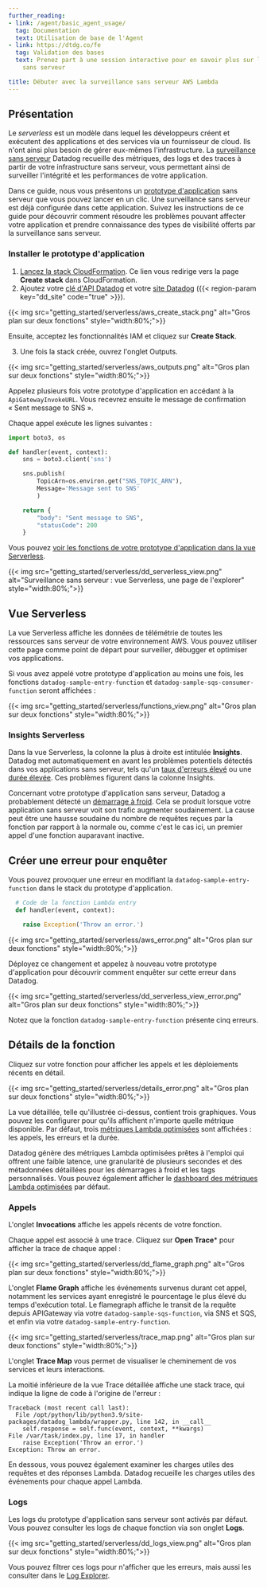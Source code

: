 ```yaml
---
further_reading:
- link: /agent/basic_agent_usage/
  tag: Documentation
  text: Utilisation de base de l'Agent
- link: https://dtdg.co/fe
  tag: Validation des bases
  text: Prenez part à une session interactive pour en savoir plus sur la surveillance
    sans serveur

title: Débuter avec la surveillance sans serveur AWS Lambda
---
```


## Présentation

Le _serverless_ est un modèle dans lequel les développeurs créent et exécutent des applications et des services via un fournisseur de cloud. Ils n'ont ainsi plus besoin de gérer eux-mêmes l'infrastructure. La [surveillance sans serveur][10] Datadog recueille des métriques, des logs et des traces à partir de votre infrastructure sans serveur, vous permettant ainsi de surveiller l'intégrité et les performances de votre application.

Dans ce guide, nous vous présentons un [prototype d'application][2] sans serveur que vous pouvez lancer en un clic. Une surveillance sans serveur est déjà configurée dans cette application. Suivez les instructions de ce guide pour découvrir comment résoudre les problèmes pouvant affecter votre application et prendre connaissance des types de visibilité offerts par la surveillance sans serveur.

### Installer le prototype d'application

1. [Lancez la stack CloudFormation][3]. Ce lien vous redirige vers la page **Create stack** dans CloudFormation.
2. Ajoutez votre [clé d'API Datadog][4] et votre [site Datadog][5] ({{< region-param key="dd_site" code="true" >}}).

  {{< img src="getting_started/serverless/aws_create_stack.png" alt="Gros plan sur deux fonctions" style="width:80%;">}}

   Ensuite, acceptez les fonctionnalités IAM et cliquez sur **Create Stack**.

3. Une fois la stack créée, ouvrez l'onglet Outputs.

  {{< img src="getting_started/serverless/aws_outputs.png" alt="Gros plan sur deux fonctions" style="width:80%;">}}

  Appelez plusieurs fois votre prototype d'application en accédant à la `ApiGatewayInvokeURL`. Vous recevrez ensuite le message de confirmation « Sent message to SNS ».

Chaque appel exécute les lignes suivantes :

```python
import boto3, os

def handler(event, context):
    sns = boto3.client('sns')

    sns.publish(
        TopicArn=os.environ.get("SNS_TOPIC_ARN"),
        Message='Message sent to SNS'
        )

    return {
        "body": "Sent message to SNS",
        "statusCode": 200
    }
```

Vous pouvez [voir les fonctions de votre prototype d'application dans la vue Serverless][6].

{{< img src="getting_started/serverless/dd_serverless_view.png" alt="Surveillance sans serveur : vue Serverless, une page de l'explorer" style="width:80%;">}}

## Vue Serverless

La vue Serverless affiche les données de télémétrie de toutes les ressources sans serveur de votre environnement AWS. Vous pouvez utiliser cette page comme point de départ pour surveiller, débugger et optimiser vos applications.

Si vous avez appelé votre prototype d'application au moins une fois, les fonctions `datadog-sample-entry-function` et `datadog-sample-sqs-consumer-function` seront affichées :

{{< img src="getting_started/serverless/functions_view.png" alt="Gros plan sur deux fonctions" style="width:80%;">}}

### Insights Serverless
Dans la vue Serverless, la colonne la plus à droite est intitulée **Insights**. Datadog met automatiquement en avant les problèmes potentiels détectés dans vos applications sans serveur, tels qu'un [taux d'erreurs élevé][7] ou une [durée élevée][8]. Ces problèmes figurent dans la colonne Insights.

Concernant votre prototype d'application sans serveur, Datadog a probablement détecté un [démarrage à froid][9]. Cela se produit lorsque votre application sans serveur voit son trafic augmenter soudainement. La cause peut être une hausse soudaine du nombre de requêtes reçues par la fonction par rapport à la normale ou, comme c'est le cas ici, un premier appel d'une fonction auparavant inactive.

## Créer une erreur pour enquêter

Vous pouvez provoquer une erreur en modifiant la `datadog-sample-entry-function` dans le stack du prototype d'application.

```python
  # Code de la fonction Lambda entry
  def handler(event, context):

    raise Exception('Throw an error.')
```

{{< img src="getting_started/serverless/aws_error.png" alt="Gros plan sur deux fonctions" style="width:80%;">}}


Déployez ce changement et appelez à nouveau votre prototype d'application pour découvrir comment enquêter sur cette erreur dans Datadog.

{{< img src="getting_started/serverless/dd_serverless_view_error.png" alt="Gros plan sur deux fonctions" style="width:80%;">}}

Notez que la fonction `datadog-sample-entry-function` présente cinq erreurs.

## Détails de la fonction
Cliquez sur votre fonction pour afficher les appels et les déploiements récents en détail.

{{< img src="getting_started/serverless/details_error.png" alt="Gros plan sur deux fonctions" style="width:80%;">}}

La vue détaillée, telle qu'illustrée ci-dessus, contient trois graphiques. Vous pouvez les configurer pour qu'ils affichent n'importe quelle métrique disponible. Par défaut, trois [métriques Lambda optimisées][10] sont affichées : les appels, les erreurs et la durée.

Datadog génère des métriques Lambda optimisées prêtes à l'emploi qui offrent une faible latence, une granularité de plusieurs secondes et des métadonnées détaillées pour les démarrages à froid et les tags personnalisés. Vous pouvez également afficher le [dashboard des métriques Lambda optimisées][11] par défaut.


### Appels
L'onglet **Invocations** affiche les appels récents de votre fonction.

Chaque appel est associé à une trace. Cliquez sur **Open Trace*** pour afficher la trace de chaque appel :

{{< img src="getting_started/serverless/dd_flame_graph.png" alt="Gros plan sur deux fonctions" style="width:80%;">}}

L'onglet **Flame Graph** affiche les événements survenus durant cet appel, notamment les services ayant enregistré le pourcentage le plus élevé du temps d'exécution total. Le flamegraph affiche le transit de la requête depuis APIGateway via votre `datadog-sample-sqs-function`, via SNS et SQS, et enfin via votre `datadog-sample-entry-function`.

{{< img src="getting_started/serverless/trace_map.png" alt="Gros plan sur deux fonctions" style="width:80%;">}}

L'onglet **Trace Map** vous permet de visualiser le cheminement de vos services et leurs interactions.

La moitié inférieure de la vue Trace détaillée affiche une stack trace, qui indique la ligne de code à l'origine de l'erreur :

```
Traceback (most recent call last):
  File /opt/python/lib/python3.9/site-packages/datadog_lambda/wrapper.py, line 142, in __call__
    self.response = self.func(event, context, **kwargs)
File /var/task/index.py, line 17, in handler
    raise Exception('Throw an error.')
Exception: Throw an error.
```

En dessous, vous pouvez également examiner les charges utiles des requêtes et des réponses Lambda. Datadog recueille les charges utiles des événements pour chaque appel Lambda.

### Logs

Les logs du prototype d'application sans serveur sont activés par défaut. Vous pouvez consulter les logs de chaque fonction via son onglet **Logs**.

{{< img src="getting_started/serverless/dd_logs_view.png" alt="Gros plan sur deux fonctions" style="width:80%;">}}

Vous pouvez filtrer ces logs pour n'afficher que les erreurs, mais aussi les consulter dans le [Log Explorer][12].


[1]: /fr/serverless
[2]: https://github.com/DataDog/serverless-sample-app
[3]: https://console.aws.amazon.com/cloudformation/home#/stacks/create/review?stackName=datadog-serverless-sample-app&templateURL=https://datadog-cloudformation-template.s3.amazonaws.com/aws/serverless-sample-app/latest.yaml
[4]: https://app.datadoghq.com/organization-settings/api-keys
[5]: https://docs.datadoghq.com/fr/getting_started/site
[6]: https://app.datadoghq.com/functions?cloud=aws&text_search=datadog-serverless-sample-app
[7]: https://docs.datadoghq.com/fr/serverless/guide/insights/#high-errors
[8]: https://docs.datadoghq.com/fr/serverless/guide/insights/#high-duration
[9]: https://docs.datadoghq.com/fr/serverless/guide/insights/#cold-starts
[10]: https://docs.datadoghq.com/fr/serverless/enhanced_lambda_metrics
[11]: https://app.datadoghq.com/screen/integration/30306?_gl=1*19700i3*_ga*OTk0Mjg4Njg4LjE2NDIwOTM2OTY.*_ga_KN80RDFSQK*MTY0OTI3NzAyMC4xNTAuMS4xNjQ5MjgzMjI1LjA.
[12]: https://docs.datadoghq.com/fr/logs/explorer/
